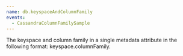 ```yaml
---
name: db.keyspaceAndColumnFamily
events:
  - CassandraColumnFamilySample
---
```


The keyspace and column family in a single metadata attribute in the following format: keyspace.columnFamily.